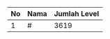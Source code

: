 | No | Nama            | Jumlah Level |
|----|-----------------|--------------|
| 1  | #    |    3619        |
